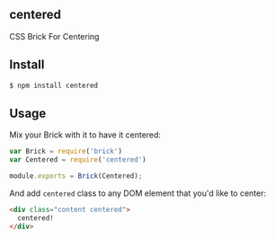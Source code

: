 ## centered

CSS Brick For Centering

## Install

```bash
$ npm install centered
```

## Usage

Mix your Brick with it to have it centered:

```js
var Brick = require('brick')
var Centered = require('centered')

module.exports = Brick(Centered);
```

And add `centered` class to any DOM element that you'd like to center:

```html
<div class="content centered">
  centered!
</div>
```
